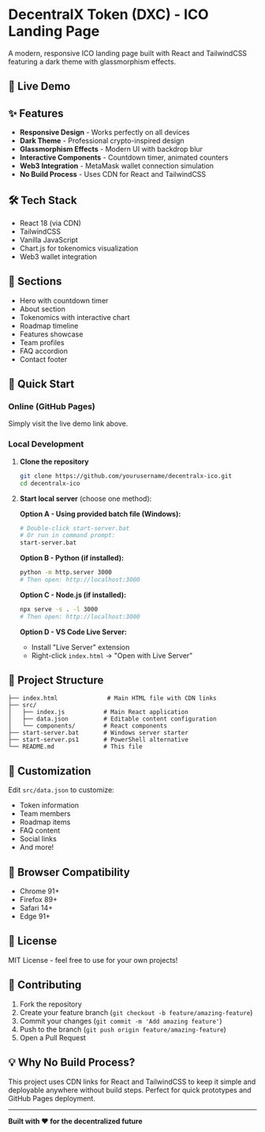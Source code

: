# DecentralX Token (DXC) - ICO Landing Page

A modern, responsive ICO landing page built with React and TailwindCSS featuring a dark theme with glassmorphism effects.

## 🚀 Live Demo


## ✨ Features

- **Responsive Design** - Works perfectly on all devices
- **Dark Theme** - Professional crypto-inspired design
- **Glassmorphism Effects** - Modern UI with backdrop blur
- **Interactive Components** - Countdown timer, animated counters
- **Web3 Integration** - MetaMask wallet connection simulation
- **No Build Process** - Uses CDN for React and TailwindCSS

## 🛠️ Tech Stack

- React 18 (via CDN)
- TailwindCSS
- Vanilla JavaScript
- Chart.js for tokenomics visualization
- Web3 wallet integration

## 🎯 Sections

- Hero with countdown timer
- About section
- Tokenomics with interactive chart
- Roadmap timeline
- Features showcase
- Team profiles
- FAQ accordion
- Contact footer

## 🚀 Quick Start

### Online (GitHub Pages)
Simply visit the live demo link above.

### Local Development

1. **Clone the repository**
   ```bash
   git clone https://github.com/yourusername/decentralx-ico.git
   cd decentralx-ico
   ```

2. **Start local server** (choose one method):

   **Option A - Using provided batch file (Windows):**
   ```bash
   # Double-click start-server.bat
   # Or run in command prompt:
   start-server.bat
   ```

   **Option B - Python (if installed):**
   ```bash
   python -m http.server 3000
   # Then open: http://localhost:3000
   ```

   **Option C - Node.js (if installed):**
   ```bash
   npx serve -s . -l 3000
   # Then open: http://localhost:3000
   ```

   **Option D - VS Code Live Server:**
   - Install "Live Server" extension
   - Right-click `index.html` → "Open with Live Server"

## 📁 Project Structure

```
├── index.html              # Main HTML file with CDN links
├── src/
│   ├── index.js           # Main React application
│   ├── data.json          # Editable content configuration
│   └── components/        # React components
├── start-server.bat       # Windows server starter
├── start-server.ps1       # PowerShell alternative
└── README.md              # This file
```

## 🎨 Customization

Edit `src/data.json` to customize:
- Token information
- Team members
- Roadmap items
- FAQ content
- Social links
- And more!

## 🔧 Browser Compatibility

- Chrome 91+
- Firefox 89+
- Safari 14+
- Edge 91+

## 📝 License

MIT License - feel free to use for your own projects!

## 🤝 Contributing

1. Fork the repository
2. Create your feature branch (`git checkout -b feature/amazing-feature`)
3. Commit your changes (`git commit -m 'Add amazing feature'`)
4. Push to the branch (`git push origin feature/amazing-feature`)
5. Open a Pull Request

## 💡 Why No Build Process?

This project uses CDN links for React and TailwindCSS to keep it simple and deployable anywhere without build steps. Perfect for quick prototypes and GitHub Pages deployment.

---


**Built with ❤️ for the decentralized future**
